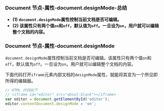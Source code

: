 ### Document 节点-属性-document.designMode-总结

- **(1) `document.designMode`属性控制当前文档是否可编辑。**
- **(2) 该属性只有两个值`on`和`off`，默认值为`off`。一旦设为`on`，用户就可以编辑整个文档的内容。**

### Document 节点-属性-document.designMode

`document.designMode`属性控制当前文档是否可编辑。该属性只有两个值`on`和`off`，默认值为`off`。一旦设为`on`，用户就可以编辑整个文档的内容。

下面代码打开`iframe`元素内部文档的`designMode`属性，就能将其变为一个所见即所得的编辑器。

```javascript
// HTML 代码如下
// <iframe id="editor" src="about:blank"></iframe>
var editor = document.getElementById('editor');
editor.contentDocument.designMode = 'on';
```
